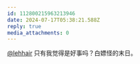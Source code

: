 ```yaml
---
id: 112800215963213946
date: 2024-07-17T05:38:21.588Z
reply: true
media_attachments: 0
---
```


[@lehhair](https://misskey.lehhair.net/@lehhair) 只有我觉得是好事吗？白嫖怪的末日。

